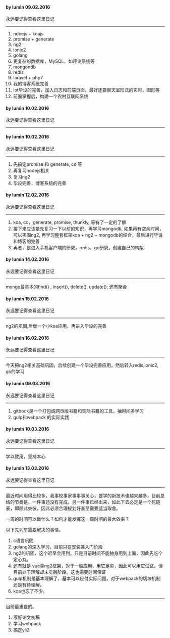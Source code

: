 #### by lumin  09.02.2016
永远要记得查看这里日记

---------------------------------------------------

1. ndoejs + koajs
2. promise + generate
3. ng2
4. ionic2
5. golang
6.  更复杂的数据库，MySQL，如评论系统等
7. mongondb
8. redis
9. laravel + php7
10. 我的博客系统完善
11. iot毕设的完善，加入日志和前端页面，最好还要聊天室形式的实时，图形等
12. 前面掌握后，构建一个农村互联网系统

#### by lumin  10.02.2016
永远要记得查看这里日记

---------------------------------------------------

#### by lumin  10.02.2016
永远要记得查看这里日记

---------------------------------------------------

1. 先搞定promise 和 generate,  co 等
2. 再复习nodejs相关
3. 复习ng2
4. 毕设完善，博客系统的完善

#### by lumin  12.02.2016
永远要记得查看这里日记

---------------------------------------------------

1. koa, co，generate, promise, thunkly, 等有了一定的了解
2. 接下来应该是先复习一下以前的知识，再学习mongodb, 如果再有空余时间，可以巩固ng2, 再学习整套框架koa + ng2 + mongodb的结合，最后进行毕设和博客的完善
3. 再者，是进入手机客户端的研究，redis，go研究，创建自己的构架

#### by lumin  14.02.2016
永远要记得查看这里日记

---------------------------------------------------

mongo最基本的find() , insert(), delete(), update();
还有聚合

#### by lumin  15.02.2016
永远要记得查看这里日记

---------------------------------------------------

ng2的巩固,后做一个小koa应用，再进入毕设的完善

#### by lumin  16.02.2016
永远要记得查看这里日记

---------------------------------------------------

今天把ng2相关基础巩固，后续创建一个毕设完善应用，然后转入redis,ionic2, go的学习

#### by lumin  09.03.2016
永远要记得查看这里日记

---------------------------------------------------

1. gitbook是一个打包成网页版书籍和实际书籍的工具，抽时间多学习
2. gulp和webpack 的实际实践

#### by lumin  10.03.2016
永远要记得查看这里日记

---------------------------------------------------

学以致用，坚持本心

#### by lumin  13.03.2016
永远要记得查看这里日记

---------------------------------------------------

最近时间用得比较多，我事校事家事事事关心，要学的新技术也越来越多，目前总结的节奏是，一件事还没有完成，另一件事已经出来，如此下去必定是一个死链表，即顾此失彼，因此必须合理规划好甚至需要适当取舍。

一周的时间可以做什么？如何才能发挥这一周时间的最大效率？

以下先列举需要解决的事情。
1. c语言巩固
2. golang的深入学习，目前只在安装兼入门阶段
3. ng2的巩固，这个迟早会用到，只是目前时间不能抽身用到上面，因此先吃个定心丸。
4. 还有就是 vue类ng2框架，对于一般应用，用它足矣，因此可以用它试试。但目前处于理解却未实践阶段。这也需要时间保证
5. gulp机制是基本理解了，基本可以应付实际问题，对于webpack的切块机制还是有待理解。
6. koa也忘了不少。
-----
目前最重要的。
1. 写好论文初稿
2. 学习webpack
3. 搞定yii2

